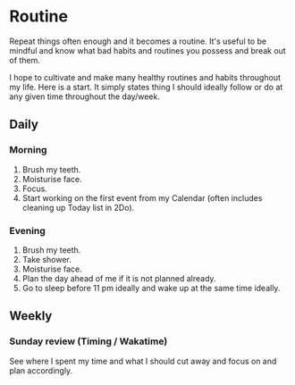 # Routine
Repeat things often enough and it becomes a routine. It's useful to be mindful and know what bad habits and routines you possess and break out of them.

I hope to cultivate and make many healthy routines and habits throughout my life. Here is a start. It simply states thing I should ideally follow or do at any given time throughout the day/week.

## Daily
### Morning
1. Brush my teeth.
2. Moisturise face.
3. Focus.
4. Start working on the first event from my Calendar (often includes cleaning up Today list in 2Do).

### Evening
1. Brush my teeth.
2. Take shower.
3. Moisturise face.
4. Plan the day ahead of me if it is not planned already.
5. Go to sleep before 11 pm ideally and wake up at the same time ideally.

## Weekly
### Sunday review (Timing / Wakatime)
See where I spent my time and what I should cut away and focus on and plan accordingly.